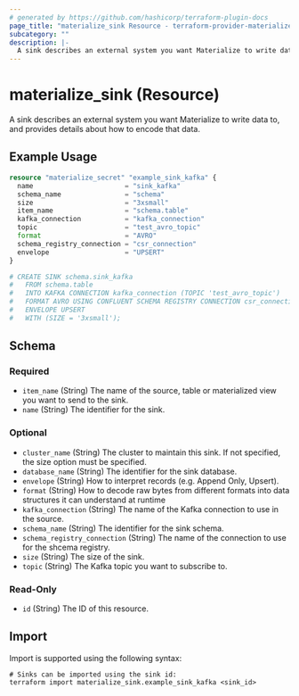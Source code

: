 ```yaml
---
# generated by https://github.com/hashicorp/terraform-plugin-docs
page_title: "materialize_sink Resource - terraform-provider-materialize"
subcategory: ""
description: |-
  A sink describes an external system you want Materialize to write data to, and provides details about how to encode that data.
---
```


# materialize_sink (Resource)

A sink describes an external system you want Materialize to write data to, and provides details about how to encode that data.

## Example Usage

```terraform
resource "materialize_secret" "example_sink_kafka" {
  name                       = "sink_kafka"
  schema_name                = "schema"
  size                       = "3xsmall"
  item_name                  = "schema.table"
  kafka_connection           = "kafka_connection"
  topic                      = "test_avro_topic"
  format                     = "AVRO"
  schema_registry_connection = "csr_connection"
  envelope                   = "UPSERT"
}

# CREATE SINK schema.sink_kafka
#   FROM schema.table
#   INTO KAFKA CONNECTION kafka_connection (TOPIC 'test_avro_topic')
#   FORMAT AVRO USING CONFLUENT SCHEMA REGISTRY CONNECTION csr_connection
#   ENVELOPE UPSERT
#   WITH (SIZE = '3xsmall');
```

<!-- schema generated by tfplugindocs -->
## Schema

### Required

- `item_name` (String) The name of the source, table or materialized view you want to send to the sink.
- `name` (String) The identifier for the sink.

### Optional

- `cluster_name` (String) The cluster to maintain this sink. If not specified, the size option must be specified.
- `database_name` (String) The identifier for the sink database.
- `envelope` (String) How to interpret records (e.g. Append Only, Upsert).
- `format` (String) How to decode raw bytes from different formats into data structures it can understand at runtime
- `kafka_connection` (String) The name of the Kafka connection to use in the source.
- `schema_name` (String) The identifier for the sink schema.
- `schema_registry_connection` (String) The name of the connection to use for the shcema registry.
- `size` (String) The size of the sink.
- `topic` (String) The Kafka topic you want to subscribe to.

### Read-Only

- `id` (String) The ID of this resource.

## Import

Import is supported using the following syntax:

```shell
# Sinks can be imported using the sink id:
terraform import materialize_sink.example_sink_kafka <sink_id>
```
